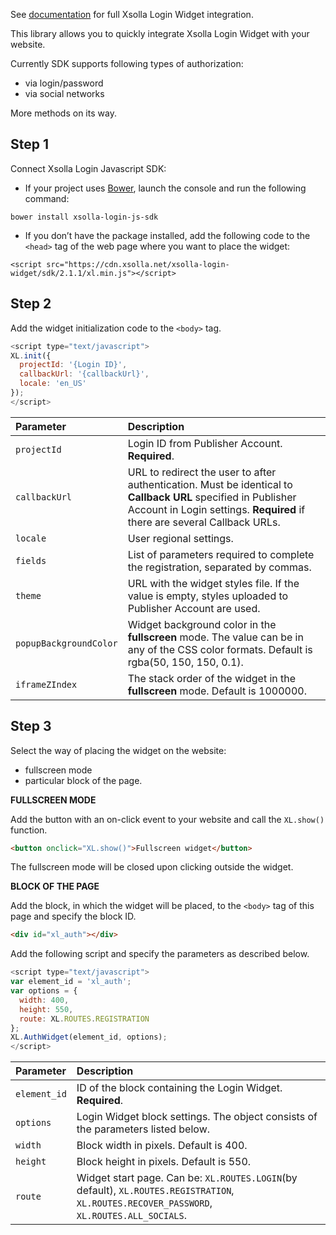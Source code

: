 See [documentation](https://developers.xsolla.com/doc/login/) for full Xsolla Login Widget integration.

This library allows you to quickly integrate Xsolla Login Widget with your website.

Currently SDK supports following types of authorization:
* via login/password
* via social networks

More methods on its way.

## Step 1

Connect Xsolla Login Javascript SDK:
* If your project uses [Bower](http://bower.io), launch the console and run the following command:
```
bower install xsolla-login-js-sdk
```
* If you don’t have the package installed, add the following code to the `<head>` tag of the web page where you want to place the widget:
```
<script src="https://cdn.xsolla.net/xsolla-login-widget/sdk/2.1.1/xl.min.js"></script>
```

## Step 2

Add the widget initialization code to the `<body>` tag.
```js
<script type="text/javascript">
XL.init({
  projectId: '{Login ID}',
  callbackUrl: '{callbackUrl}',
  locale: 'en_US'
});
</script>
```
 Parameter              | Description                                                                                                                                                                                
:-----------------------|:-------------------------------------------------------------------------------------------------------------------------------------------------------------------------------------------
 `projectId`            | Login ID from Publisher Account. **Required**.                                                                                                                                             
 `callbackUrl`          | URL to redirect the user to after authentication. Must be identical to **Callback URL** specified in Publisher Account in Login settings. **Required** if there are several Callback URLs.
 `locale`               | User regional settings.                                                                                                                                                                    
 `fields`               | List of parameters required to complete the registration, separated by commas.                                                                                                             
 `theme`                | URL with the widget styles file. If the value is empty, styles uploaded to Publisher Account are used.                                                                                     
 `popupBackgroundColor` | Widget background color in the **fullscreen** mode. The value can be in any of the CSS color formats. Default is rgba(50, 150, 150, 0.1).                                                           
 `iframeZIndex`         | The stack order of the widget in the **fullscreen** mode. Default is 1000000.                                                                                                                             

## Step 3

Select the way of placing the widget on the website:
* fullscreen mode
* particular block of the page.

**FULLSCREEN MODE**

Add the button with an on-click event to your website and call the `XL.show()` function.

``` html
<button onclick="XL.show()">Fullscreen widget</button>
```

The fullscreen mode will be closed upon clicking outside the widget.

**BLOCK OF THE PAGE**

Add the block, in which the widget will be placed, to the `<body>` tag of this page and specify the block ID.

``` html
<div id="xl_auth"></div>
```

Add the following script and specify the parameters as described below.

``` js
<script type="text/javascript">
var element_id = 'xl_auth';
var options = {
  width: 400,
  height: 550,
  route: XL.ROUTES.REGISTRATION
};
XL.AuthWidget(element_id, options);
</script>
```
 Parameter    | Description                                                                                                                                
:-------------|:-------------------------------------------------------------------------------------------------------------------------------------------
 `element_id` | ID of the block containing the Login Widget. **Required**.                                                                                 
 `options`    | Login Widget block settings. The object consists of the parameters listed below.                                                           
 `width`      | Block width in pixels. Default is 400.                                                                                                     
 `height`     | Block height in pixels. Default is 550.                                                                                                    
 `route`      | Widget start page. Can be: `XL.ROUTES.LOGIN`(by default), `XL.ROUTES.REGISTRATION`, `XL.ROUTES.RECOVER_PASSWORD`, `XL.ROUTES.ALL_SOCIALS`.
